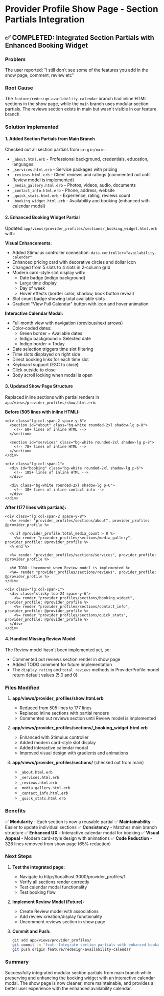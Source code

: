 # Provider Profile Show Page - Section Partials Integration

## ✅ **COMPLETED: Integrated Section Partials with Enhanced Booking Widget**

### **Problem**
The user reported: "i still don't see some of the features you add in the show page, comment, review etc"

### **Root Cause**
The `feature/redesign-availability-calendar` branch had inline HTML sections in the show page, while the `main` branch uses modular section partials. The reviews section exists in main but wasn't visible in our feature branch.

### **Solution Implemented**

#### **1. Added Section Partials from Main Branch**
Checked out all section partials from `origin/main`:
- `_about.html.erb` - Professional background, credentials, education, languages
- `_services.html.erb` - Service packages with pricing
- `_reviews.html.erb` - Client reviews and ratings (commented out until Review model is implemented)
- `_media_gallery.html.erb` - Photos, videos, audio, documents
- `_contact_info.html.erb` - Phone, address, website
- `_quick_stats.html.erb` - Experience, rating, reviews count
- `_booking_widget.html.erb` - Availability and booking (enhanced with calendar modal)

#### **2. Enhanced Booking Widget Partial**
Updated `app/views/provider_profiles/sections/_booking_widget.html.erb` with:

**Visual Enhancements:**
- Added Stimulus controller connection: `data-controller="availability-calendar"`
- Enhanced pricing card with decorative circles and dollar icon
- Changed from 5 slots to 4 slots in 2-column grid
- Modern card-style slot display with:
  - Date badge (indigo background)
  - Large time display
  - Day of week
  - Hover effects (border color, shadow, book button reveal)
- Slot count badge showing total available slots
- Gradient "View Full Calendar" button with icon and hover animation

**Interactive Calendar Modal:**
- Full month view with navigation (previous/next arrows)
- Color-coded dates:
  - Green border = Available dates
  - Indigo background = Selected date
  - Indigo border = Today
- Date selection triggers time slot filtering
- Time slots displayed on right side
- Direct booking links for each time slot
- Keyboard support (ESC to close)
- Click outside to close
- Body scroll locking when modal is open

#### **3. Updated Show Page Structure**
Replaced inline sections with partial renders in `app/views/provider_profiles/show.html.erb`:

**Before (505 lines with inline HTML):**
```erb
<div class="lg:col-span-2 space-y-8">
  <section id="about" class="bg-white rounded-2xl shadow-lg p-8">
    <!-- 60+ lines of inline HTML -->
  </section>
  
  <section id="services" class="bg-white rounded-2xl shadow-lg p-8">
    <!-- 70+ lines of inline HTML -->
  </section>
</div>

<div class="lg:col-span-1">
  <div id="booking" class="bg-white rounded-2xl shadow-lg p-6">
    <!-- 185+ lines of inline HTML -->
  </div>
  
  <div class="bg-white rounded-2xl shadow-lg p-6">
    <!-- 30+ lines of inline contact info -->
  </div>
</div>
```

**After (177 lines with partials):**
```erb
<div class="lg:col-span-2 space-y-8">
  <%= render "provider_profiles/sections/about", provider_profile: @provider_profile %>
  
  <% if @provider_profile.total_media_count > 0 %>
    <%= render "provider_profiles/sections/media_gallery", provider_profile: @provider_profile %>
  <% end %>
  
  <%= render "provider_profiles/sections/services", provider_profile: @provider_profile %>
  
  <%# TODO: Uncomment when Review model is implemented %>
  <%#= render "provider_profiles/sections/reviews", provider_profile: @provider_profile %>
</div>

<div class="lg:col-span-1">
  <div class="sticky top-24 space-y-6">
    <%= render "provider_profiles/sections/booking_widget", provider_profile: @provider_profile %>
    <%= render "provider_profiles/sections/contact_info", provider_profile: @provider_profile %>
    <%= render "provider_profiles/sections/quick_stats", provider_profile: @provider_profile %>
  </div>
</div>
```

#### **4. Handled Missing Review Model**
The Review model hasn't been implemented yet, so:
- Commented out reviews section render in show page
- Added TODO comment for future implementation
- The `display_rating` and `total_reviews` methods in ProviderProfile model return default values (5.0 and 0)

### **Files Modified**

1. **app/views/provider_profiles/show.html.erb**
   - Reduced from 505 lines to 177 lines
   - Replaced inline sections with partial renders
   - Commented out reviews section until Review model is implemented

2. **app/views/provider_profiles/sections/_booking_widget.html.erb**
   - Enhanced with Stimulus controller
   - Added modern card-style slot display
   - Added interactive calendar modal
   - Improved visual design with gradients and animations

3. **app/views/provider_profiles/sections/** (checked out from main)
   - `_about.html.erb`
   - `_services.html.erb`
   - `_reviews.html.erb`
   - `_media_gallery.html.erb`
   - `_contact_info.html.erb`
   - `_quick_stats.html.erb`

### **Benefits**

✅ **Modularity** - Each section is now a reusable partial
✅ **Maintainability** - Easier to update individual sections
✅ **Consistency** - Matches main branch structure
✅ **Enhanced UX** - Interactive calendar modal for booking
✅ **Visual Appeal** - Modern card-style design with animations
✅ **Code Reduction** - 328 lines removed from show page (65% reduction)

### **Next Steps**

1. **Test the integrated page:**
   - Navigate to http://localhost:3000/provider_profiles/1
   - Verify all sections render correctly
   - Test calendar modal functionality
   - Test booking flow

2. **Implement Review Model (Future):**
   - Create Review model with associations
   - Add review creation/display functionality
   - Uncomment reviews section in show page

3. **Commit and Push:**
   ```bash
   git add app/views/provider_profiles/
   git commit -m "feat: Integrate section partials with enhanced booking widget"
   git push origin feature/redesign-availability-calendar
   ```

### **Summary**

Successfully integrated modular section partials from main branch while preserving and enhancing the booking widget with an interactive calendar modal. The show page is now cleaner, more maintainable, and provides a better user experience with the enhanced availability calendar.

